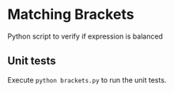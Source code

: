 # Matching Brackets

Python script to verify if expression is balanced

## Unit tests
Execute `python brackets.py` to run the unit tests.